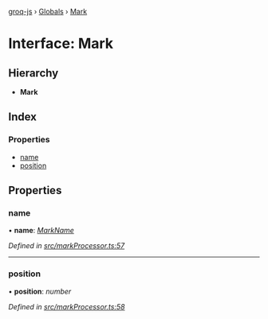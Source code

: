 [groq-js](../README.md) › [Globals](../globals.md) › [Mark](mark.md)

# Interface: Mark

## Hierarchy

* **Mark**

## Index

### Properties

* [name](mark.md#name)
* [position](mark.md#position)

## Properties

###  name

• **name**: *[MarkName](../globals.md#markname)*

*Defined in [src/markProcessor.ts:57](https://github.com/sanity-io/groq-js/blob/fc2de3c/src/markProcessor.ts#L57)*

___

###  position

• **position**: *number*

*Defined in [src/markProcessor.ts:58](https://github.com/sanity-io/groq-js/blob/fc2de3c/src/markProcessor.ts#L58)*
